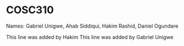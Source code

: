 # COSC310
Names: Gabriel Unigwe, Ahab Siddiqui, Hakim Rashid, Daniel Ogundare

This line was added by Hakim
This line was added by Gabriel Unigwe